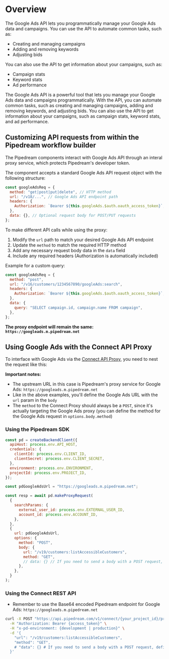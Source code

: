 # Overview

The Google Ads API lets you programmatically manage your Google Ads data and
campaigns. You can use the API to automate common tasks, such as:

- Creating and managing campaigns
- Adding and removing keywords
- Adjusting bids

You can also use the API to get information about your campaigns, such as:

- Campaign stats
- Keyword stats
- Ad performance

The Google Ads API is a powerful tool that lets you manage your Google Ads data
and campaigns programmatically. With the API, you can automate common tasks,
such as creating and managing campaigns, adding and removing keywords, and
adjusting bids. You can also use the API to get information about your
campaigns, such as campaign stats, keyword stats, and ad performance.

## Customizing API requests from within the Pipedream workflow builder

The Pipedream components interact with Google Ads API through an interal proxy service, which protects Pipedream's developer token.

The component accepts a standard Google Ads API request object with the following structure:

```javascript
const googleAdsReq = {
  method: "get|post|put|delete", // HTTP method
  url: "/v18/...", // Google Ads API endpoint path
  headers: {
    Authorization: `Bearer ${this.googleAds.$auth.oauth_access_token}`,
  },
  data: {}, // Optional request body for POST/PUT requests
};
```

To make different API calls while using the proxy:

1. Modify the `url` path to match your desired Google Ads API endpoint
2. Update the `method` to match the required HTTP method
3. Add any necessary request body data in the `data` field
4. Include any required headers (Authorization is automatically included)

Example for a custom query:

```javascript
const googleAdsReq = {
  method: "post",
  url: "/v16/customers/1234567890/googleAds:search",
  headers: {
    Authorization: `Bearer ${this.googleAds.$auth.oauth_access_token}`,
  },
  data: {
    query: "SELECT campaign.id, campaign.name FROM campaign",
  },
};
```

**The proxy endpoint will remain the same: `https://googleads.m.pipedream.net`**

## Using Google Ads with the Connect API Proxy

To interface with Google Ads via the [Connect API Proxy](https://pipedream.com/docs/connect/api-proxy), you need to nest the request like this:

**Important notes:**

- The upstream URL in this case is Pipedream's proxy service for Google Ads: `https://googleads.m.pipedream.net`
- Like in the above examples, you'll define the Google Ads URL with the `url` param in the `body`
- The `method` to the Connect Proxy should always be a `POST`, since it's actually targeting the Google Ads proxy (you can define the method for the Google Ads request in `options.body.method`)

### Using the Pipedream SDK

```javascript
const pd = createBackendClient({
  apiHost: process.env.API_HOST,
  credentials: {
    clientId: process.env.CLIENT_ID,
    clientSecret: process.env.CLIENT_SECRET,
  },
  environment: process.env.ENVIRONMENT,
  projectId: process.env.PROJECT_ID,
});

const pdGoogleAdsUrl = "https://googleads.m.pipedream.net";

const resp = await pd.makeProxyRequest(
  {
    searchParams: {
      external_user_id: process.env.EXTERNAL_USER_ID,
      account_id: process.env.ACCOUNT_ID,
    },
  },
  {
    url: pdGoogleAdsUrl,
    options: {
      method: "POST",
      body: {
        url: "/v19/customers:listAccessibleCustomers",
        method: "GET",
        // data: {} // If you need to send a body with a POST request, define it here
      },
    },
  }
);
```

### Using the Connect REST API

- Remember to use the Base64 encoded Pipedream endpoint for Google Ads: `https://googleads.m.pipedream.net`

```bash
curl -X POST "https://api.pipedream.com/v1/connect/{your_project_id}/proxy/{url_safe_base64_encoded_url}?external_user_id={external_user_id}&account_id={apn_xxxxxxx}" \
  -H "Authorization: Bearer {access_token}" \
  -H "x-pd-environment: {development | production}" \
  -d '{
    "url": "/v19/customers:listAccessibleCustomers",
    "method": "GET",
    # "data": {} # If you need to send a body with a POST request, define it here
  }'
```
